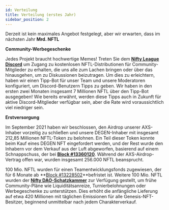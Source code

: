 ```yaml
---
id: Verteilung
title: Verteilung (erstes Jahr)
sidebar_position: 2
---
```


Derzeit ist kein maximales Angebot festgelegt, aber wir erwarten, dass im nächsten Jahr **Mrd. NFTL**

**Community-Werbegeschenke**

Jedes Projekt braucht hochwertige Memes! Treten Sie dem **[Nifty League Discord](https://discord.gg/niftyleague)** um Zugang zu kostenlosen NFTL-Distributionen für Community-Mitglieder zu erhalten, die uns alle zum Lachen bringen oder über das hinausgehen, um zu Diskussionen beizutragen. Um dies zu erleichtern, haben wir einen Tipp-Bot für unser Team und unsere Moderatoren konfiguriert, um Discord-Benutzern Tipps zu geben. Wir haben in den ersten zwei Monaten insgesamt 7 Millionen NFTL über den Tipp-Bot ausgegeben! Wie bereits erwähnt, werden diese Tipps auch in Zukunft für aktive Discord-Mitglieder verfügbar sein, aber die Rate wird voraussichtlich viel niedriger sein.

**Erstversorgung**

Im September 2021 haben wir beschlossen, den Airdrop unserer AXS-Inhaber vorzeitig zu schließen und unsere DEGEN-Inhaber mit insgesamt 212,85 Millionen NFTL-Token zu belohnen. Ein Teil dieser Token konnte beim Kauf eines DEGEN NFT eingefordert werden, und der Rest wurde den Inhabern vor dem Verkauf aus der Luft abgeworfen, basierend auf einem Schnappschuss, der bei **[Block #13360120](https://etherscan.io/block/13360120)**. Während der AXS-Airdrop-Vertrag offen war, wurden insgesamt 256.000 NFTL beansprucht.

100 Mio. NFTL wurden für einen Teamentwicklungsfonds zugewiesen, der für 6 Monate ab **[Block #13228502](https://etherscan.io/tx/0x3649b00464903b78608f8de9308aec339ecd7446f1dc2de26a9913d2d5468ecf)**befristet ist. Weitere 100 Mio. NFTL wurden der **[Nifty DAO-Schatzkammer](https://etherscan.io/address/0xd06ae6fb7eade890f3e295d69a6679380c9456c1)** zur Verfügung gestellt, um frühe Community-Pläne wie Liquiditätsanreize, Turnierbelohnungen oder Werbegeschenke zu unterstützen. Dies erhöht die anfängliche Lieferung auf etwa 420 Millionen mit täglichen Emissionen für alle Genesis-NFT-Besitzer, beginnend unmittelbar nach jedem Charakterverkauf.
